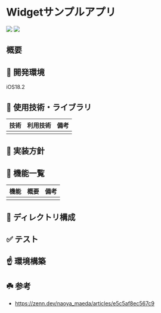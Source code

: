# Widgetサンプルアプリ

![](https://img.shields.io/badge/Swift-6.x-EB7243)
![](https://img.shields.io/badge/Xcode-16.3-61DAFB)

## 概要

## 🔧 開発環境

iOS18.2

## 🧩 使用技術・ライブラリ

| 技術 | 利用技術 | 備考 |
| :--- | --- | --- |
|  |  |  |

## 🍴 実装方針

## 🚀 機能一覧

| 機能 | 概要 | 備考 |
| :--- | --- | --- |
|  |  |  |

## 📁 ディレクトリ構成

## ✅ テスト

## ☝️ 環境構築

## ☘️ 参考

- https://zenn.dev/naoya_maeda/articles/e5c5af8ec567c9